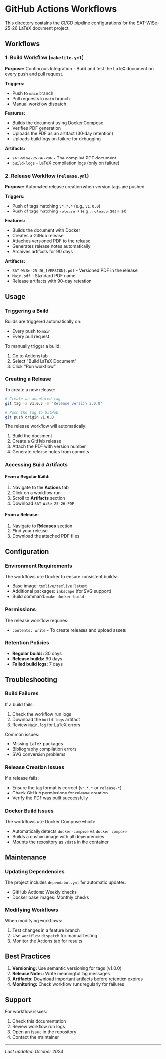 # GitHub Actions Workflows

This directory contains the CI/CD pipeline configurations for the SAT-WiSe-25-26 LaTeX document project.

## Workflows

### 1. Build Workflow (`makefile.yml`)

**Purpose:** Continuous Integration - Build and test the LaTeX document on every push and pull request.

**Triggers:**
- Push to `main` branch
- Pull requests to `main` branch
- Manual workflow dispatch

**Features:**
- Builds the document using Docker Compose
- Verifies PDF generation
- Uploads the PDF as an artifact (30-day retention)
- Uploads build logs on failure for debugging

**Artifacts:**
- `SAT-WiSe-25-26-PDF` - The compiled PDF document
- `build-logs` - LaTeX compilation logs (only on failure)

### 2. Release Workflow (`release.yml`)

**Purpose:** Automated release creation when version tags are pushed.

**Triggers:**
- Push of tags matching `v*.*.*` (e.g., `v1.0.0`)
- Push of tags matching `release-*` (e.g., `release-2024-10`)

**Features:**
- Builds the document with Docker
- Creates a GitHub release
- Attaches versioned PDF to the release
- Generates release notes automatically
- Archives artifacts for 90 days

**Artifacts:**
- `SAT-WiSe-25-26_[VERSION].pdf` - Versioned PDF in the release
- `Main.pdf` - Standard PDF name
- Release artifacts with 90-day retention

## Usage

### Triggering a Build

Builds are triggered automatically on:
- Every push to `main`
- Every pull request

To manually trigger a build:
1. Go to Actions tab
2. Select "Build LaTeX Document"
3. Click "Run workflow"

### Creating a Release

To create a new release:

```bash
# Create an annotated tag
git tag -a v1.0.0 -m "Release version 1.0.0"

# Push the tag to GitHub
git push origin v1.0.0
```

The release workflow will automatically:
1. Build the document
2. Create a GitHub release
3. Attach the PDF with version number
4. Generate release notes from commits

### Accessing Build Artifacts

#### From a Regular Build:
1. Navigate to the **Actions** tab
2. Click on a workflow run
3. Scroll to **Artifacts** section
4. Download `SAT-WiSe-25-26-PDF`

#### From a Release:
1. Navigate to **Releases** section
2. Find your release
3. Download the attached PDF files

## Configuration

### Environment Requirements

The workflows use Docker to ensure consistent builds:
- Base image: `texlive/texlive:latest`
- Additional packages: `inkscape` (for SVG support)
- Build command: `make docker-build`

### Permissions

The release workflow requires:
- `contents: write` - To create releases and upload assets

### Retention Policies

- **Regular builds:** 30 days
- **Release builds:** 90 days
- **Failed build logs:** 7 days

## Troubleshooting

### Build Failures

If a build fails:
1. Check the workflow run logs
2. Download the `build-logs` artifact
3. Review `Main.log` for LaTeX errors

Common issues:
- Missing LaTeX packages
- Bibliography compilation errors
- SVG conversion problems

### Release Creation Issues

If a release fails:
- Ensure the tag format is correct (`v*.*.*` or `release-*`)
- Check GitHub permissions for release creation
- Verify the PDF was built successfully

### Docker Build Issues

The workflows use Docker Compose which:
- Automatically detects `docker-compose` vs `docker compose`
- Builds a custom image with all dependencies
- Mounts the repository as `/data` in the container

## Maintenance

### Updating Dependencies

The project includes `dependabot.yml` for automatic updates:
- GitHub Actions: Weekly checks
- Docker base images: Monthly checks

### Modifying Workflows

When modifying workflows:
1. Test changes in a feature branch
2. Use `workflow_dispatch` for manual testing
3. Monitor the Actions tab for results

## Best Practices

1. **Versioning:** Use semantic versioning for tags (v1.0.0)
2. **Release Notes:** Write meaningful tag messages
3. **Artifacts:** Download important artifacts before retention expires
4. **Monitoring:** Check workflow runs regularly for failures

## Support

For workflow issues:
1. Check this documentation
2. Review workflow run logs
3. Open an issue in the repository
4. Contact the maintainer

---

*Last updated: October 2024*